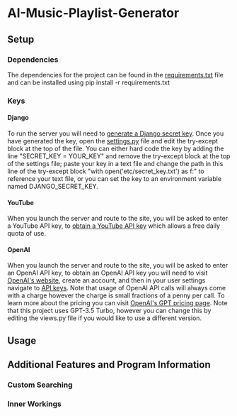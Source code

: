 # AI-Music-Playlist-Generator

## Setup

### Dependencies

The dependencies for the project can be found in the [requirements.txt](https://github.com/mrmaxwellm9/AI-Music-Playlist-Generator/blob/master/requirements.txt) file and can be installed using pip install -r requirements.txt

### Keys

#### Django

To run the server you will need to [generate a Django secret key](https://www.educative.io/answers/how-to-generate-a-django-secretkey). Once you have generated the key, open the [settings.py](https://github.com/mrmaxwellm9/AI-Music-Playlist-Generator/blob/master/AiPlaylistMaker/settings.py) file and edit the try-except block at the top of the file. You can either hard code the key by adding the line "SECRET_KEY = YOUR_KEY" and remove the try-except block at the top of the settings file; paste your key in a text file and change the path in this line of the try-except block "with open('etc/secret_key.txt') as f:" to reference your text file, or you can set the key to an environment variable named DJANGO_SECRET_KEY.

#### YouTube

When you launch the server and route to the site, you will be asked to enter a YouTube API key, to [obtain a YouTube API key](https://developers.google.com/youtube/v3/getting-started) which allows a free daily quota of use. 

#### OpenAI

When you launch the server and route to the site, you will be asked to enter an OpenAI API key, to obtain an OpenAI API key you will need to visit [OpenAI's website](https://platform.openai.com/), create an account, and then in your user settings navigate to [API keys](https://platform.openai.com/account/api-keys). Note that usage of OpenAI API calls will always come with a charge however the charge is small fractions of a penny per call. To learn more about the pricing you can visit [OpenAI's GPT pricing page](https://openai.com/pricing). Note that this project uses GPT-3.5 Turbo, however you can change this by editing the views.py file if you would like to use a different version.

## Usage

## Additional Features and Program Information

### Custom Searching

### Inner Workings

